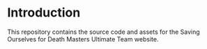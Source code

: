 # Introduction

This repository contains the source code and assets for the Saving Ourselves for Death Masters Ultimate Team website.
